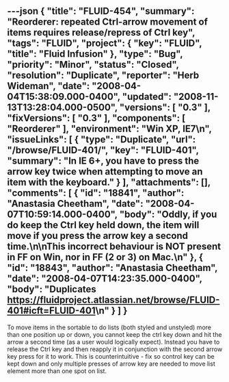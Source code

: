 ---json
{
  "title": "FLUID-454",
  "summary": "Reorderer: repeated Ctrl-arrow movement of items requires release/repress of Ctrl key",
  "tags": "FLUID",
  "project": {
    "key": "FLUID",
    "title": "Fluid Infusion"
  },
  "type": "Bug",
  "priority": "Minor",
  "status": "Closed",
  "resolution": "Duplicate",
  "reporter": "Herb Wideman",
  "date": "2008-04-04T15:38:09.000-0400",
  "updated": "2008-11-13T13:28:04.000-0500",
  "versions": [
    "0.3"
  ],
  "fixVersions": [
    "0.3"
  ],
  "components": [
    "Reorderer"
  ],
  "environment": "Win XP, IE7\n",
  "issueLinks": [
    {
      "type": "Duplicate",
      "url": "/browse/FLUID-401/",
      "key": "FLUID-401",
      "summary": "In IE 6+, you have to press the arrow key twice when attempting to move an item with the keyboard."
    }
  ],
  "attachments": [],
  "comments": [
    {
      "id": "18841",
      "author": "Anastasia Cheetham",
      "date": "2008-04-07T10:59:14.000-0400",
      "body": "Oddly, if you do keep the Ctrl key held down, the item **will** move if you press the arrow key a second time.\n\nThis incorrect behaviour is NOT present in FF on Win, nor in FF (2 or 3) on Mac.\n"
    },
    {
      "id": "18843",
      "author": "Anastasia Cheetham",
      "date": "2008-04-07T14:23:35.000-0400",
      "body": "Duplicates <https://fluidproject.atlassian.net/browse/FLUID-401#icft=FLUID-401>\n"
    }
  ]
}
---
To move items in the sortable to do lists (both styled and unstyled) more than one position up or down, you cannot keep the ctrl key down and hit the arrow a second time (as a user would logically expect). Instead you have to release the Ctrl key and then reapply it in conjunction with the second arrow key press for it to work. This is counterintuitive - fix so control key can be kept down and only multiple presses of arrow key are needed to move list element more than one spot on list.

        